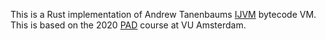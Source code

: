 This is a Rust implementation of Andrew Tanenbaums [IJVM][IJVM-wiki] bytecode VM.
This is based on the 2020 [PAD][PADSite] course at VU Amsterdam.

[PADSite]: https://vu-programming.gitlab.io/pad/website/
[IJVM-wiki]: https://en.wikipedia.org/wiki/IJVM
[Github-VU]: https://github.com/VU-Programming
